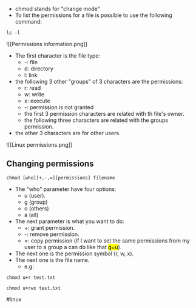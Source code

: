 - chmod stands for "change mode"
- To list the permissions for a file is possible to use the following command:
```
ls -l
```

![[Permissions information.png]]
- The first character is the file type:
	- -: file
	- d: directory
	- l: link
- the following 3 other "groups" of 3 characters are the permissions:
	- r: read
	- w: write
	- x: execute
	- -: permission is not granted
	- the first 3 permission characters are related with th file's owner.
	- the following three characters are related with the groups permission.
- the other 3 characters are for other users.

![[Linux permissions.png]]

## Changing permissions

```
chmod [who][+,-,=][permissions] filename
```

- The "who" parameter have four options:
	- u (user).
	- g (group)
	- o (others)
	- a (all)
- The next parameter is what you want to do:
	- +: grant permission.
	- -: remove permission.
	- =: copy permission (if I want to set the same permissions from my user to a group a can do like that <mark>g=u</mark>).
- The next one is the permission symbol (r, w, x).
- The next one is the file name.
	- e.g:
```
chmod u+r test.txt

chmod u+rwx test.txt
```

#linux 